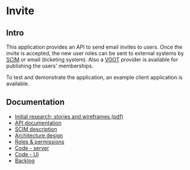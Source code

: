 # Invite

## Intro

This application provides an API to send email invites to users.
Once the invite is accepted, the new user roles can be sent to external systems
by [SCIM](https://datatracker.ietf.org/doc/html/rfc7643#section-4.1) or email
(ticketing system). Also a
[VOOT](https://wiki.geant.org/display/gn3pjra3/VOOT+specifications) provider is
available for publishing the users' memberships.

To test and demonstrate the application, an example client application is available.

## Documentation

- [Initial research; stories and wireframes (pdf)](./SURF_gasttoegang_MVP_stories_en_wireframes.pdf)
- [API documentation](./api/)
- [SCIM description](./SCIM/)
- [Architecture design](./archi/?view=00685569-37a2-4756-b7b7-6f79dc6bdbd1)
- [Roles & permissions](./rights.md)
- [Code - server](https://github.com/SURFnet/invite-server)
- [Code - UI](https://github.com/SURFnet/invite-ui)
- [Backlog](https://www.pivotaltracker.com/n/projects/2545518)
